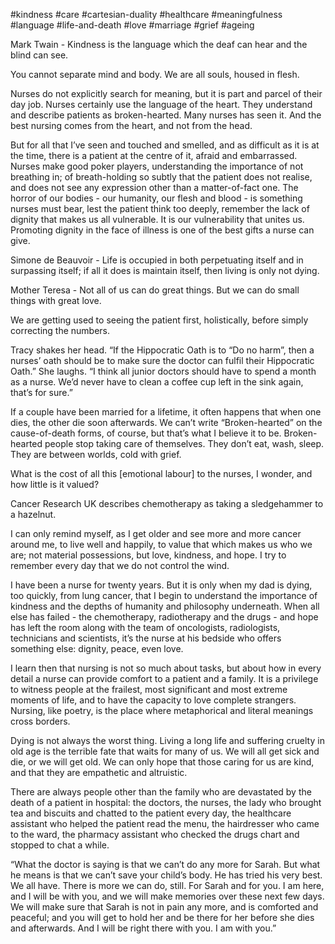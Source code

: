 #kindness #care #cartesian-duality #healthcare #meaningfulness #language #life-and-death #love #marriage #grief #ageing 

Mark Twain - Kindness is the language which the deaf can hear and the blind can see.

You cannot separate mind and body. We are all souls, housed in flesh. 

Nurses do not explicitly search for meaning, but it is part and parcel of their day job. Nurses certainly use the language of the heart. They understand and describe patients as broken-hearted. Many nurses has seen it. And the best nursing comes from the heart, and not from the head. 

But for all that I’ve seen and touched and smelled, and as difficult as it is at the time, there is a patient at the centre of it, afraid and embarrassed. Nurses make good poker players, understanding the importance of not breathing in; of breath-holding so subtly that the patient does not realise, and does not see any expression other than a matter-of-fact one. The horror of our bodies - our humanity, our flesh and blood - is something nurses must bear, lest the patient think too deeply, remember the lack of dignity that makes us all vulnerable. It is our vulnerability that unites us. Promoting dignity in the face of illness is one of the best gifts a nurse can give. 

Simone de Beauvoir - Life is occupied in both perpetuating itself and in surpassing itself; if all it does is maintain itself, then living is only not dying. 

  

Mother Teresa - Not all of us can do great things. But we can do small things with great love.

  

We are getting used to seeing the patient first, holistically, before simply correcting the numbers. 

  

Tracy shakes her head. “If the Hippocratic Oath is to “Do no harm”, then a nurses’ oath should be to make sure the doctor can fulfil their Hippocratic Oath.” She laughs. “I think all junior doctors should have to spend a month as a nurse. We’d never have to clean a coffee cup left in the sink again, that’s for sure.”

  

If a couple have been married for a lifetime, it often happens that when one dies, the other die soon afterwards. We can’t write “Broken-hearted” on the cause-of-death forms, of course, but that’s what I believe it to be. Broken-hearted people stop taking care of themselves. They don’t eat, wash, sleep. They are between worlds, cold with grief. 

  

What is the cost of all this \[emotional labour\] to the nurses, I wonder, and how little is it valued? 

  

Cancer Research UK describes chemotherapy as taking a sledgehammer to a hazelnut.

  

I can only remind myself, as I get older and see more and more cancer around me, to live well and happily, to value that which makes us who we are; not material possessions, but love, kindness, and hope. I try to remember every day that we do not control the wind. 

  

I have been a nurse for twenty years. But it is only when my dad is dying, too quickly, from lung cancer, that I begin to understand the importance of kindness and the depths of humanity and philosophy underneath. When all else has failed - the chemotherapy, radiotherapy and the drugs - and hope has left the room along with the team of oncologists, radiologists, technicians and scientists, it’s the nurse at his bedside who offers something else: dignity, peace, even love. 

I learn then that nursing is not so much about tasks, but about how in every detail a nurse can provide comfort to a patient and a family. It is a privilege to witness people at the frailest, most significant and most extreme moments of life, and to have the capacity to love complete strangers. Nursing, like poetry, is the place where metaphorical and literal meanings cross borders.  
  

Dying is not always the worst thing. Living a long life and suffering cruelty in old age is the terrible fate that waits for many of us. We will all get sick and die, or we will get old. We can only hope that those caring for us are kind, and that they are empathetic and altruistic. 

  

There are always people other than the family who are devastated by the death of a patient in hospital: the doctors, the nurses, the lady who brought tea and biscuits and chatted to the patient every day, the healthcare assistant who helped the patient read the menu, the hairdresser who came to the ward, the pharmacy assistant who checked the drugs chart and stopped to chat a while. 

  

“What the doctor is saying is that we can’t do any more for Sarah. But what he means is that we can’t save your child’s body. He has tried his very best. We all have. There is more we can do, still. For Sarah and for you. I am here, and I will be with you, and we will make memories over these next few days. We will make sure that Sarah is not in pain any more, and is comforted and peaceful; and you will get to hold her and be there for her before she dies and afterwards. And I will be right there with you. I am with you.”  